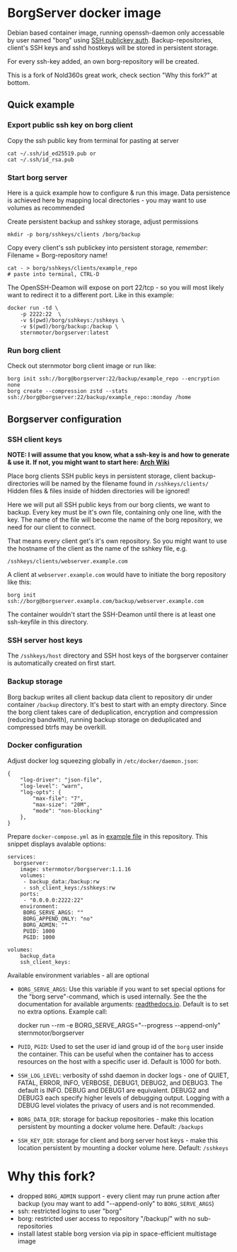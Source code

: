 BorgServer docker image
==========================

Debian based container image, running openssh-daemon only accessable by user
named "borg" using [SSH publickey auth][ssh_pubkey].
Backup-repositories, client's SSH keys and sshd hostkeys will be stored in
persistent storage.  

For every ssh-key added, an own borg-repository will be created.

This is a fork of Nold360s great work, check section "Why this fork?" at
bottom.

Quick example
-------------

### Export public ssh key on borg client

Copy the ssh public key from terminal for pasting at server

	cat ~/.ssh/id_ed25519.pub or 
	cat ~/.ssh/id_rsa.pub 


### Start borg server

Here is a quick example how to configure & run this image. Data persistence is
achieved here by mapping local directories - you may want to use volumes as
recommended


Create persistent backup and sshkey storage, adjust permissions

    mkdir -p borg/sshkeys/clients /borg/backup

Copy every client's ssh publickey into persistent storage, *remember*: Filename = Borg-repository name!

    cat - > borg/sshkeys/clients/example_repo
    # paste into terminal, CTRL-D 


The OpenSSH-Deamon will expose on port 22/tcp - so you will most likely want to redirect it to a different port. Like in this example:

    docker run -td \
        -p 2222:22  \
        -v $(pwd)/borg/sshkeys:/sshkeys \
        -v $(pwd)/borg/backup:/backup \
        sternmotor/borgserver:latest


### Run borg client

Check out sternmotor borg client image or run like:
    
    borg init ssh://borg@borgserver:22/backup/example_repo --encryption none
    borg create --compression zstd --stats ssh://borg@borgserver:22/backup/example_repo::monday /home


Borgserver configuration
------------------------

### SSH client keys

**NOTE: I will assume that you know, what a ssh-key is and how to generate & use it. If not, you might want to start here: [Arch Wiki](https://wiki.archlinux.org/index.php/SSH_Keys)**

Place borg clients SSH public keys in persistent storage, client
backup-directories will be named by the filename found in `/sshkeys/clients/`
Hidden files & files inside of hidden directories will be ignored!

Here we will put all SSH public keys from our borg clients, we want to backup.
Every key must be it's own file, containing only one line, with the key. The
name of the file will become the name of the borg repository, we need for our
client to connect.

That means every client get's it's own repository. So you might want to use the
hostname of the client as the name of the sshkey file, e.g.


    /sshkeys/clients/webserver.example.com

A client at `webserver.example.com` would have to initiate the borg repository like this:

    borg init ssh://borg@borgserver.example.com/backup/webserver.example.com

The container wouldn't start the SSH-Deamon until there is at least one
ssh-keyfile in this directory.

### SSH server host keys

The `/sshkeys/host` directory and SSH host keys of the borgserver container is
automatically created on first start. 


### Backup storage

Borg backup writes all client backup data client to repository dir under
container `/backup` directory. It's best to start with an empty directory.
Since the borg client takes care of deduplication, encryption and compression
(reducing bandwith), running backup storage on deduplicated and
compressed btrfs may be overkill. 



### Docker configuration

Adjust docker log squeezing globally in `/etc/docker/daemon.json`:

    {
        "log-driver": "json-file",
        "log-level": "warn",
        "log-opts": {
            "max-file": "7",
            "max-size": "20M",
            "mode": "non-blocking"
        },
    }


Prepare `docker-compose.yml` as in [example file](docker-compose.yml) in this
repository. This snippet displays avalable options: 

    services:
      borgserver:
        image: sternmotor/borgserver:1.1.16
        volumes:
         - backup_data:/backup:rw
         - ssh_client_keys:/sshkeys:rw
        ports:
         - "0.0.0.0:2222:22"
        environment:
         BORG_SERVE_ARGS: ""
         BORG_APPEND_ONLY: "no"
         BORG_ADMIN: ""
         PUID: 1000
         PGID: 1000

	volumes:
        backup_data
        ssh_client_keys:


Available environment variables - all are optional

* `BORG_SERVE_ARGS`: Use this variable if you want to set special options for the "borg serve"-command, which is used internally. See the the documentation for available arguments: [readthedocs.io][serve_doc]. Default is to set no extra options. Example call:


	docker run --rm -e BORG_SERVE_ARGS="--progress --append-only" sternmotor/borgserver


* `PUID`, `PGID`: Used to set the user id iand group id of the `borg` user inside the container. This can be useful when the container has to access resources on the host with a specific user id.  Default is 1000 for both.

* `SSH_LOG_LEVEL`: verbosity of sshd daemon in docker logs - one of QUIET, FATAL, ERROR, INFO, VERBOSE, DEBUG1, DEBUG2, and DEBUG3. The default is INFO. DEBUG and DEBUG1 are equivalent. DEBUG2 and DEBUG3 each specify higher levels of debugging output. Logging with a DEBUG level violates the privacy of users and is not recommended. 
* `BORG_DATA_DIR`: storage for backup repositories - make this location persistent by mounting a docker volume here. Default: `/backups`
* `SSH_KEY_DIR`: storage for client and borg server host keys - make this location persistent by mounting a docker volume here. Default: `/sshkeys`


Why this fork?
==============

* dropped `BORG_ADMIN` support - every client may run prune action after
  backup (you may want to add "--append-only" to `BORG_SERVE_ARGS`)
* ssh: restricted logins to user "borg"
* borg: restricted user access to repository "/backup/<repository>" with no
  sub-repositories
* install latest stable borg version via pip in space-efficient multistage image


[ssh_pubkey]: https://wiki.archlinux.org/index.php/SSH_Key
[pip]: https://pypi.org/project/pip
[serve_doc]: https://borgbackup.readthedocs.io/en/stable/usage/serve.html 
